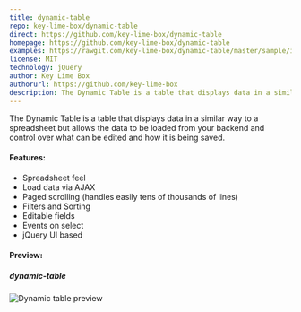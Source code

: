 ```yaml
---
title: dynamic-table
repo: key-lime-box/dynamic-table
direct: https://github.com/key-lime-box/dynamic-table
homepage: https://github.com/key-lime-box/dynamic-table
examples: https://rawgit.com/key-lime-box/dynamic-table/master/sample/index.html
license: MIT
technology: jQuery
author: Key Lime Box
authorurl: https://github.com/key-lime-box
description: The Dynamic Table is a table that displays data in a similar way to a spreadsheet.
---
```


The Dynamic Table is a table that displays data in a similar way to a spreadsheet but allows the data to be loaded from 
your backend and control over what can be edited and how it is being saved.

#### Features:

* Spreadsheet feel
* Load data via AJAX
* Paged scrolling (handles easily tens of thousands of lines)
* Filters and Sorting
* Editable fields
* Events on select
* jQuery UI based

#### Preview:

##### dynamic-table 
![Dynamic table preview](/images/libraries/dynamic-table/dynamic-table.png "Dynamic table preview")
